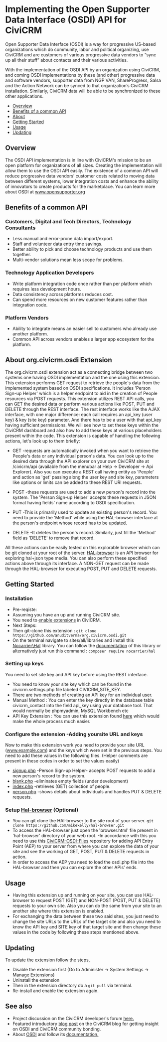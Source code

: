 # Implementing the Open Supporter Data Interface (OSDI) API for CiviCRM

Open Supporter Data Interface (OSDI) is a way for progressive US-based organizations which do community, labor and political organizing, use CiviCRM and are customers of various progressive data vendors to “sync up all their stuff” about contacts and their various activities.

With the implementation of the OSDI API by an organization using CiviCRM, and coming OSDI implementations by these (and other) progressive data and software vendors, supporter data from NGP VAN, ShareProgress, Salsa and the Action Network can be synced to that organization’s CiviCRM installation. Similarly, CiviCRM data will be able to be synchronized to these other applications.

* [Overview](https://github.com/anuditverma/org.civicrm.osdi#overview)
* [Benefits of a common API](https://github.com/anuditverma/org.civicrm.osdi#benefits-of-a-common-api)
* [About](https://github.com/anuditverma/org.civicrm.osdi/blob/master/README.md#about-orgcivicrmosdi-extension)
* [Getting Started](https://github.com/anuditverma/org.civicrm.osdi/blob/master/README.md#getting-started)
* [Usage](https://github.com/anuditverma/org.civicrm.osdi/blob/master/README.md#usage)
* [Updating](https://github.com/anuditverma/org.civicrm.osdi/blob/master/README.md#updating)

## Overview

The OSDI API implementation is in line with CiviCRM's mission to be an open platform for organizations of all sizes. Creating the implementation will allow them to use the OSDI API easily. The existence of a common API will reduce progressive data vendors’ customer costs related to moving data between different systems, lower integration costs and enhance the ability of innovators to create products for the marketplace. You can learn more about OSDI at www.opensupporter.org

## Benefits of a common API

### Customers, Digital and Tech Directors, Technology Consultants

- Less manual and error-prone data import/export.
- Staff and volunteer data entry time savings.
- Better ability to pick and choose technology products and use them together.
- Multi-vendor solutions mean less scope for problems.

### Technology Application Developers

- Write platform integration code once rather than per platform which requires less development hours.
- Data consistency across platforms reduces cost.
- Can spend more resources on new customer features rather than integration code.

### Platform Vendors

- Ability to integrate means an easier sell to customers who already use another platform.
- Common API across vendors enables a larger app ecosystem for the platform.

## About org.civicrm.osdi Extension

The org.civicrm.osdi extension act as a connecting bridge between two systems one having OSDI implementation and the one using this extension. This extension performs GET request to retrieve the people's data from the implemented system based on OSDI specifications. It includes 'Person Sign-up Helper' which is a helper endpoint to aid in the creation of People resources via POST requests. This extension utilizes REST API calls, you can GET the desired data or perform various actions like POST, PUT and DELETE through the REST interface. The rest interface works like the AJAX interface, with one major difference: each call requires an api_key (user key) & key (site key) parameter. And there has to be a user with that api_key having sufficient permissions. We will see how to set these keys within the CiviCRM dashboard and also how to add these keys at various placeholders present within the code. This extension is capable of handling the following actions, let's look up to them briefly:

* GET
-requests are automatically invoked when you want to retrieve the People's data or any individual person's data. You can look up to the desired data through the API explorer on your own CiviCRM site at /civicrm/api (available from the menubar at Help -> Developer -> Api Explorer). Also you can execute a REST call having entity as 'People' and action as 'get' passing along the user key and site key, parameters like options or limits can be added to these REST URI requests.

* POST
-these requests are used to add a new person's record into the system. The 'Person Sign-up Helper' accepts these requests in JSON format having fields' name according to OSDI specification.

* PUT
-This is primarily used to update an existing person's record. You need to provide the 'Method' while using the HAL-browser interface at the person's endpoint whose record has to be updated.

* DELETE
-It deletes the person's record. Similarly, just fill the 'Method' field as 'DELETE' to remove that record.

All these actions can be easily tested on this explorable browser which can be git cloned at your root of the server. [HAL-browser](https://github.com/mikekelly/hal-browser) is an API browser for exploring hal+json type media.
You can also perform these specified actions above through its interface. A NON-GET request can be made through the HAL-browser for executing POST, PUT and DELETE requests.

## Getting Started

### Installation
- Pre-reqiste:
 - Assuming you have an up and running CiviCRM site.
 - You need to [enable extensions](http://wiki.civicrm.org/confluence/display/CRMDOC/Extensions) in CiviCRM.
- Next Steps: 
 - Then git-clone this extension : ``` git clone https://github.com/anuditverma/org.civicrm.osdi.git ```
 - On the terminal navigate to sites/all/libraries and install this [Nocarrier\Hal](https://github.com/blongden/hal) library. You can follow the [documentation](https://github.com/blongden/hal#installation) of this library or alternatively just run this command : ``` composer require nocarrier/hal ```

### Setting up keys
You need to set site key and API key before using the REST interface.
- You need to know your site key which can be found in the civicrm.settings.php file labeled CIVICRM_SITE_KEY.
- There are two methods of creating an API key for an individual user.
 - Manual Method : You can enter the key directly in the database table civicrm_contact into the field api_key using your database tool. That would normally be phpmyadmin, MySQL Workbench etc
 - API Key Extension : You can use this extension found [here](https://civicrm.org/extensions/api-key) which would make the whole process much easier.

### Configure the extension -Adding yoursite URL and keys
Now to make this extension work you need to provide your site URL (www.example.com) and the keys which were set in the previous steps.
You need to add these values in the following files. (Helper comments are present in these codes in order to set the values easily)
- [signup.php](https://github.com/anuditverma/org.civicrm.osdi/blob/master/api/v3/signup.php) -Person Sign-up Helper- accepts POST requests to add a new person's record to the system.
- [blank.php](https://github.com/anuditverma/org.civicrm.osdi/blob/master/api/v3/People/blank.php) -eliminates empty fields (under development)
- [index.php](https://github.com/anuditverma/org.civicrm.osdi/blob/master/api/v3/People/index.php) -retrieves (GET) collection of people.
- [person.php](https://github.com/anuditverma/org.civicrm.osdi/blob/master/api/v3/People/person.php) -shows details about individuals and handles PUT & DELETE requests.

### Setup [Hal-browser](https://github.com/mikekelly/hal-browser) (Optional)
- You can git clone the HAl-browser to the site root of your server. ```git clone https://github.com/mikekelly/hal-browser.git```
- To access the HAL-browser just open the 'browser.html' file present in 'hal-browser' directory of your web root.
-In accordance with this you need to use this [CiviCRM-OSDI-Files](https://github.com/anuditverma/CiviCRM-OSDI-Files) repository for adding API Entry Point (AEP) to your server from where you can explore the data of your site and see the working of GET, POST, PUT & DELETE requests in action.
- In order to access the AEP you need to load the osdi.php file into the HAL-browser and then you can explore the other APIs' ends.

## Usage
- Having this extension up and running on your site, you can use HAL-browser to request POST (GET) and NON-POST (POST, PUT & DELETE) requests to your own site. Also you can do the same from your site to an another site where this extension is enabled.
- For exchanging the data between these two said sites, you just need to change the site URLs to the URLs of the target site and also you need to know the API key and SITE key of that target site and then change these values in the code by following these steps mentioned above.

## Updating
To update the extension follow the steps,
- Disable the extension first (Go to Administer -> System Settings -> Manage Extensions)
- Uninstall the extension
- Then in the extension directory do a ``` git pull ``` via terminal.
- Re-install and enable the extension again.

## See also
- Project discussion on the CiviCRM developer's forum [here.](https://forum.civicrm.org/index.php?topic=36374.0)
- Featured introductory [blog post](https://civicrm.org/blogs/anudit-verma/implementing-open-supporter-data-interface-osdi-api-civicrm) on the CiviCRM blog for getting insight on OSDI and CiviCRM community bonding.
- About [OSDI](http://opensupporter.org/) and follow its [documentation.](http://opensupporter.github.io/osdi-docs/)
